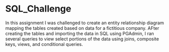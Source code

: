 # SQL_Challenge

In this assignment I was challenged to create an entity relationship diagram mapping the tables created based on data for a fictitious company. AFter creating the tables and importing the data in SQL using PGAdmin, I ran several queries to view select portions of the data using joins, composite keys, views, and conditional queries. 
